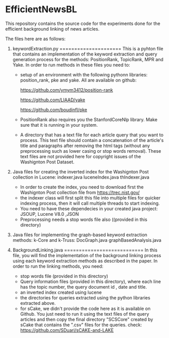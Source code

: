 # EfficientNewsBL
This repository contains the source code for the experiments done for the efficient background linking of news articles. 

The files here are as follows:

1) keywordExtraction.py 
=====================
This is a pyhton file that contains an implementation of the keyword extraction and query generation process for the methods: PositionRank, TopicRank, MPR and Yake. In order to run methods in these files you need to:
	- setup of an environment with the following pythonn libraries: position_rank, pke and yake. All are available on github:
	
		https://github.com/ymym3412/position-rank
		
		https://github.com/LIAAD/yake
		
		https://github.com/boudinfl/pke
		

	- PositionRank also requires you the StanfordCoreNlp library. Make sure that it is running in your system.

	- A directory that has a text file for each article query that you want to process. This text file should contain a 	concatenation of the article's title and paragraphs after removing the html tags (without any preprocessing such as lower casing or stop words removal). These text files are not provided here for copyright issues of the Washignton Post Dataset.


2) Java files for creating the inverted index for the Washignton Post collection in Lucene:
indexer.java
luceneIndex.java
thIndexer.java

	- In order to create the index, you need to download first the Washignton Post collection file from https://trec.nist.gov/
	- the indexer class will first split this file into multiple files for quicker indexing process, then it will call multiple threads to start indexing. 
	- You need to have these dependecies in your created java project:
	JSOUP, Lucene V8.0 ,JSON
	- Preprocessing needs a stop words file also ((provided in this directory)


3) Java files for implementing the graph-based keyword extraction methods: k-Core and k-Truss:
DocGraph.java
graphBasedAnalysis.java


4) BackgroundLinking.java
===========================
In this file, you will find the implementation of the background linking process using each keyword extraction methods as described in the paper. In order to run the linking methods, you need:
	- stop words file (provided in this directory)
	- Query information files (provided in this directory), where each line has the topic number, the query document id , date and title.
	- an inverted index created using lucene
	- the directories for queries extracted using the python libraries extracted above.
	- for sCake, we didn't provide the code here as it is available on Github. You just need to run it using the text files of the query articles and then copy 		the final directory "SCSCore" created by sCake that contains the ".csv" files for the queries. check: https://github.com/SDuari/sCAKE-and-LAKE



